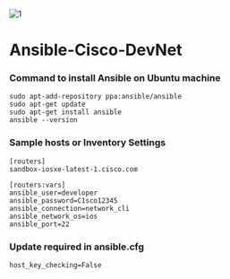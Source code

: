 ![1](https://user-images.githubusercontent.com/87182167/134289842-eae3051f-7c4a-4cea-bb51-3525e5088191.jpeg)
# Ansible-Cisco-DevNet

### Command to install Ansible on Ubuntu machine

```
sudo apt-add-repository ppa:ansible/ansible
sudo apt-get update
sudo apt-get install ansible
ansible --version

```

### Sample hosts or Inventory Settings

```
[routers]
sandbox-iosxe-latest-1.cisco.com

[routers:vars]
ansible_user=developer
ansible_password=C1sco12345
ansible_connection=network_cli
ansible_network_os=ios
ansible_port=22

```

### Update required in ansible.cfg

```
host_key_checking=False

```

